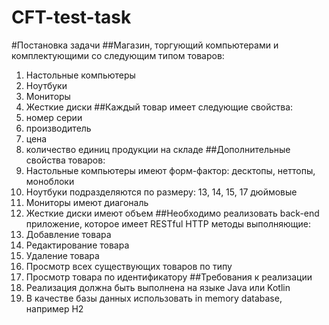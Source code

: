 # CFT-test-task

#Постановка задачи
##Магазин, торгующий компьютерами и комплектующими со следующим типом товаров:
  1) Настольные компьютеры
  2) Ноутбуки
  3) Мониторы
  4) Жесткие диски
##Каждый товар имеет следующие свойства:
  1) номер серии
  2) производитель
  3) цена
  4) количество единиц продукции на складе
##Дополнительные свойства товаров:
  1) Настольные компьютеры имеют форм-фактор: десктопы, неттопы, моноблоки
  2) Ноутбуки подразделяются по размеру: 13, 14, 15, 17 дюймовые
  3) Мониторы имеют диагональ
  4) Жесткие диски имеют объем
##Необходимо реализовать back-end приложение, которое имеет RESTful HTTP методы выполняющие:
  1) Добавление товара
  2) Редактирование товара
  3) Удаление товара
  4) Просмотр всех существующих товаров по типу
  5) Просмотр товара по идентификатору
##Требования к реализации
  1) Реализация должна быть выполнена на языке Java или Kotlin
  2) В качестве базы данных использовать in memory database, например H2
